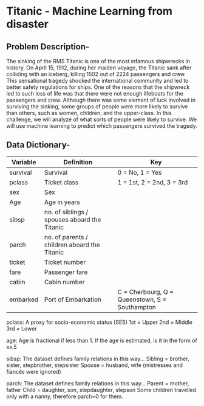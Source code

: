 # Titanic - Machine Learning from disaster

## Problem Description-
The sinking of the RMS Titanic is one of the most infamous shipwrecks in history. On April 15, 1912, during her maiden voyage, the Titanic sank after colliding with an iceberg, killing 1502 out of 2224 passengers and crew. This sensational tragedy shocked the international community and led to better safety regulations for ships.
One of the reasons that the shipwreck led to such loss of life was that there were not enough lifeboats for the passengers and crew. Although there was some element of luck involved in surviving the sinking, some groups of people were more likely to survive than others, such as women, children, and the upper-class.
In this challenge, we will analyze of what sorts of people were likely to survive. We will use machine learning to predict which passengers survived the tragedy.

## Data Dictionary-
Variable | Definition | Key
--- | --- | ---
survival | Survival	| 0 = No, 1 = Yes
pclass | Ticket class |	1 = 1st, 2 = 2nd, 3 = 3rd
sex | Sex |	
Age | Age in years |	
sibsp | no. of siblings / spouses aboard the Titanic |	
parch	| no. of parents / children aboard the Titanic 	
ticket | Ticket number |	
fare | Passenger fare |	
cabin | Cabin number |	
embarked | Port of Embarkation | C = Cherbourg, Q = Queenstown, S = Southampton

pclass: A proxy for socio-economic status (SES)
1st = Upper
2nd = Middle
3rd = Lower

age: Age is fractional if less than 1. If the age is estimated, is it in the form of xx.5

sibsp: The dataset defines family relations in this way...
Sibling = brother, sister, stepbrother, stepsister
Spouse = husband, wife (mistresses and fiancés were ignored)

parch: The dataset defines family relations in this way...
Parent = mother, father
Child = daughter, son, stepdaughter, stepson
Some children travelled only with a nanny, therefore parch=0 for them.
